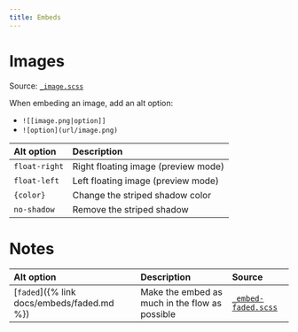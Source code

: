 ```yaml
---
title: Embeds
---
```


# Images

Source: [`_image.scss`](https://github.com/ElsaTam/obsidian-fancy-a-story/blob/main/scss/editor/_image.scss)

When embeding an image, add an alt option:
- `![[image.png|option]]`
- `![option](url/image.png)`


| Alt option    | Description                         |
|:--------------|:------------------------------------|
| `float-right` | Right floating image (preview mode) |
| `float-left`  | Left floating image (preview mode)  |
| `{color}`     | Change the striped shadow color     |
| `no-shadow`   | Remove the striped shadow           |


# Notes

| Alt option | Description | Source |
|:-----------|:------------|:-------|
| [`faded`]({% link docs/embeds/faded.md %}) | Make the embed as much in the flow as possible | [`_embed-faded.scss`](https://github.com/ElsaTam/obsidian-fancy-a-story/blob/main/scss/editor/_embed-faded.scss) |

